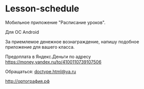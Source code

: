 # Lesson-schedule
Мобильное приложение "Расписание уроков".

Для ОС Android

За приемлемое денежное вознаграждение, напишу подобное приложение для вашего класса.

Предоплата в Яндекс.Деньги по адресу https://money.yandex.ru/to/4100110739107506

Обращаться: doctype.html@ya.ru

http://ортография.рф
